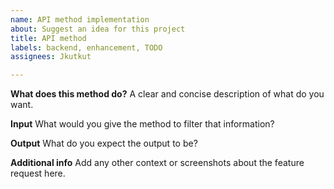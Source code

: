 ```yaml
---
name: API method implementation
about: Suggest an idea for this project
title: API method
labels: backend, enhancement, TODO
assignees: Jkutkut

---
```


**What does this method do?**
A clear and concise description of what do you want.

**Input**
What would you give the method to filter that information?

**Output**
What do you expect the output to be?

**Additional info**
Add any other context or screenshots about the feature request here.
